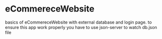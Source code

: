 # eCommereceWebsite
basics of eCommereceWebsite with external database and login page.
to ensure this app work properly you have to use json-server to watch db.json file 
